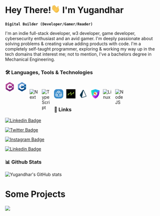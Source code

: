 # **Hey There!<img src="https://raw.githubusercontent.com/YugandharrPatil/YugandharrPatil/master/wave.gif" width="30px"> I'm Yugandhar**

**`Digital Builder (Developer/Gamer/Reader)`**

I'm an indie full-stack developer, w3 developer, game developer, cybersecurity enthusiast and an avid gamer. I'm deeply passionate about solving problems & creating value adding products with code. I'm a completely self-taught programmer, exploring & working my way up in the tech domains that interest me; not to mention, I've a bachelors degree in Mechanical Engineering.

### **🛠️ Languages, Tools & Technologies**

<img align="left" alt="c-sharp" width="30px" style="padding-right:10px;" src="https://raw.githubusercontent.com/YugandharrPatil/YugandharrPatil/master/c-sharp.png" />

<img align="left" alt="cpp" width="30px" style="padding-right:10px;" src="https://raw.githubusercontent.com/YugandharrPatil/YugandharrPatil/master/cpp.png" />

#

<img align="left" alt="Next" width="30px" style="padding-right:10px;" src="https://cdn.jsdelivr.net/gh/devicons/devicon/icons/nextjs/nextjs-original.svg" />

<img align="left" alt="TypeScript" width="30px" style="padding-right:10px;" src="https://cdn.jsdelivr.net/gh/devicons/devicon/icons/typescript/typescript-plain.svg" />

<img align="left" alt="tRPC" width="30px" style="padding-right:10px;" src="https://raw.githubusercontent.com/YugandharrPatil/YugandharrPatil/master/trpc.png" />

<img align="left" alt="DrizzleORM" width="30px" style="padding-right:10px;" src="https://raw.githubusercontent.com/YugandharrPatil/YugandharrPatil/master/drizzle.png" />

<img align="left" alt="Prisma" width="30px" style="padding-right:10px;" src="https://raw.githubusercontent.com/YugandharrPatil/YugandharrPatil/master/prisma.png" />

<img align="left" alt="NextAuth" width="30px" style="padding-right:10px;" src="https://raw.githubusercontent.com/YugandharrPatil/YugandharrPatil/master/nextauth.png" />

<img align="left" alt="Linux" width="30px" style="padding-right:10px;" src="https://cdn.jsdelivr.net/gh/devicons/devicon/icons/linux/linux-original.svg" />
          
<img align="left" alt="NodeJS" width="30px" style="padding-right:10px;" src="https://cdn.jsdelivr.net/gh/devicons/devicon/icons/nodejs/nodejs-original.svg" />

<br>

#

### **🔗 Links**

[![Linkedin Badge](https://img.shields.io/badge/-Yugandhar-blue?style=flat-square&logo=Linkedin&logoColor=white&link=https://www.linkedin.com/in/yugandhar-patil-44339a221/)](https://www.linkedin.com/in/yugandhar-patil-44339a221/)

[![Twitter Badge](https://img.shields.io/badge/-@thisisyugz-1ca0f1?style=flat-square&labelColor=1ca0f1&logo=twitter&logoColor=white&link=https://twitter.com/ThisIsYugZ)](https://twitter.com/ThisIsYugZ)

[![Instagram Badge](https://img.shields.io/badge/-@the_yugandharr-D7008A?style=flat-square&labelColor=D7008A&logo=Instagram&logoColor=white&link=https://www.instagram.com/the_yugandharr/)](https://www.instagram.com/the_yugandharr/)

[![Linkedin Badge](https://img.shields.io/badge/-yugandharr.com-blueviolet?style=flat-square&logo=appveyor&logoColor=white&link=https://sivram.tech/)](https://www.yugandharr.com/)

### **📊 Github Stats**

![Yugandhar's GitHub stats](https://github-readme-stats.vercel.app/api?username=yugandharrpatil&show_icons=true&theme=chartreuse-dark)

# **Some Projects**

<a href="https://github.com/YugandharrPatil/Tindog">
  <img align="center" src="https://github-readme-stats.vercel.app/api/pin/?username=YugandharrPatil&repo=Tindog&theme=chartreuse-dark" />
</a>
